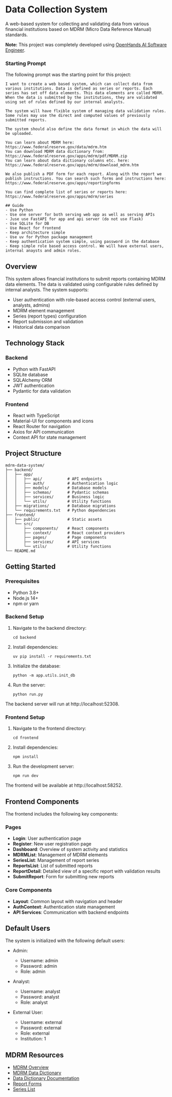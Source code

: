 
# Data Collection System

A web-based system for collecting and validating data from various financial institutions based on MDRM (Micro Data Reference Manual) standards.

**Note:** This project was completely developed using [OpenHands AI Software Engineer](https://github.com/All-Hands-AI/OpenHands).

### Starting Prompt

The following prompt was the starting point for this project:

```
I want to create a web based system, which can collect data from various institutions. Data is defined as series or reports. Each series has set off data elements. This data elements are called MDRM. When the data is submitted by the institutions, they are validated using set of rules defined by our internal analysts. 

The system will have flxible system of managing data validation rules. Some rules may use the direct and computed values of previously submitted reports. 

The system should also define the data format in which the data will be uploaded. 

You can learn about MDRM here: https://www.federalreserve.gov/data/mdrm.htm
You can download MDRM data dictionary from: https://www.federalreserve.gov/apps/mdrm/pdf/MDRM.zip
You can learn about data dictionary columns etc. here: https://www.federalreserve.gov/apps/mdrm/download_mdrm.htm

We also publish a PDF form for each report. Along with the report we publish instructions. You can search such forms and instructions here: https://www.federalreserve.gov/apps/reportingforms

You can find complete list of series or reports here: https://www.federalreserve.gov/apps/mdrm/series

## Guide
- Use Python
- Use one server for both serving web app as well as serving APIs
- Juse use FastAPI for app and api server (do not use Flask)
- Use SQLite for DB
- Use React for frontend
- Keep architecture simple
- Use uv for Python package management
- Keep authentication system simple, using password in the database
- Keep simple role based access control. We will have external users, internal anaysts and admin roles.
```

## Overview

This system allows financial institutions to submit reports containing MDRM data elements. The data is validated using configurable rules defined by internal analysts. The system supports:

- User authentication with role-based access control (external users, analysts, admins)
- MDRM element management
- Series (report types) configuration
- Report submission and validation
- Historical data comparison

## Technology Stack

### Backend
- Python with FastAPI
- SQLite database
- SQLAlchemy ORM
- JWT authentication
- Pydantic for data validation

### Frontend
- React with TypeScript
- Material-UI for components and icons
- React Router for navigation
- Axios for API communication
- Context API for state management

## Project Structure

```
mdrm-data-system/
├── backend/
│   ├── app/
│   │   ├── api/           # API endpoints
│   │   ├── auth/          # Authentication logic
│   │   ├── models/        # Database models
│   │   ├── schemas/       # Pydantic schemas
│   │   ├── services/      # Business logic
│   │   └── utils/         # Utility functions
│   ├── migrations/        # Database migrations
│   └── requirements.txt   # Python dependencies
├── frontend/
│   ├── public/            # Static assets
│   └── src/
│       ├── components/    # React components
│       ├── context/       # React context providers
│       ├── pages/         # Page components
│       ├── services/      # API services
│       └── utils/         # Utility functions
└── README.md
```

## Getting Started

### Prerequisites
- Python 3.8+
- Node.js 14+
- npm or yarn

### Backend Setup

1. Navigate to the backend directory:
   ```
   cd backend
   ```

2. Install dependencies:
   ```
   uv pip install -r requirements.txt
   ```

3. Initialize the database:
   ```
   python -m app.utils.init_db
   ```

4. Run the server:
   ```
   python run.py
   ```

The backend server will run at http://localhost:52308.

### Frontend Setup

1. Navigate to the frontend directory:
   ```
   cd frontend
   ```

2. Install dependencies:
   ```
   npm install
   ```

3. Run the development server:
   ```
   npm run dev
   ```

The frontend will be available at http://localhost:58252.

## Frontend Components

The frontend includes the following key components:

### Pages
- **Login**: User authentication page
- **Register**: New user registration page
- **Dashboard**: Overview of system activity and statistics
- **MDRMList**: Management of MDRM elements
- **SeriesList**: Management of report series
- **ReportsList**: List of submitted reports
- **ReportDetail**: Detailed view of a specific report with validation results
- **SubmitReport**: Form for submitting new reports

### Core Components
- **Layout**: Common layout with navigation and header
- **AuthContext**: Authentication state management
- **API Services**: Communication with backend endpoints

## Default Users

The system is initialized with the following default users:

- Admin:
  - Username: admin
  - Password: admin
  - Role: admin

- Analyst:
  - Username: analyst
  - Password: analyst
  - Role: analyst

- External User:
  - Username: external
  - Password: external
  - Role: external
  - Institution: 1

## MDRM Resources

- [MDRM Overview](https://www.federalreserve.gov/data/mdrm.htm)
- [MDRM Data Dictionary](https://www.federalreserve.gov/apps/mdrm/pdf/MDRM.zip)
- [Data Dictionary Documentation](https://www.federalreserve.gov/apps/mdrm/download_mdrm.htm)
- [Report Forms](https://www.federalreserve.gov/apps/reportingforms)
- [Series List](https://www.federalreserve.gov/apps/mdrm/series)
